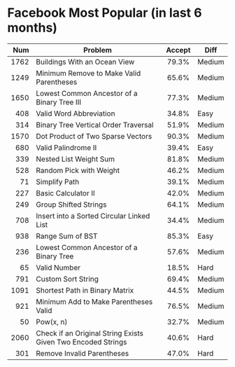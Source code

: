 # Facebook Most Popular (in last 6 months)

|  Num | Problem                                                      | Accept | Diff   |
| ---: | ------------------------------------------------------------ | :----: | ------ |
| 1762 | Buildings With an Ocean View                                 | 79.3%  | Medium |
| 1249 | Minimum Remove to Make Valid Parentheses                     | 65.6%  | Medium |
| 1650 | Lowest Common Ancestor of a Binary Tree III                  | 77.3%  | Medium |
|  408 | Valid Word Abbreviation                                      | 34.8%  | Easy   |
|  314 | Binary Tree Vertical Order Traversal                         | 51.9%  | Medium |
| 1570 | Dot Product of Two Sparse Vectors                            | 90.3%  | Medium |
|  680 | Valid Palindrome II                                          | 39.4%  | Easy   |
|  339 | Nested List Weight Sum                                       | 81.8%  | Medium |
|  528 | Random Pick with Weight                                      | 46.2%  | Medium |
|   71 | Simplify Path                                                | 39.1%  | Medium |
|  227 | Basic Calculator II                                          | 42.0%  | Medium |
|  249 | Group Shifted Strings                                        | 64.1%  | Medium |
|  708 | Insert into a Sorted Circular Linked List                    | 34.4%  | Medium |
|  938 | Range Sum of BST                                             | 85.3%  | Easy   |
|  236 | Lowest Common Ancestor of a Binary Tree                      | 57.6%  | Medium |
|   65 | Valid Number                                                 | 18.5%  | Hard   |
|  791 | Custom Sort String                                           | 69.4%  | Medium |
| 1091 | Shortest Path in Binary Matrix                               | 44.5%  | Medium |
|  921 | Minimum Add to Make Parentheses Valid                        | 76.5%  | Medium |
|   50 | Pow(x, n)                                                    | 32.7%  | Medium |
| 2060 | Check if an Original String Exists Given Two Encoded Strings | 40.6%  | Hard   |
|  301 | Remove Invalid Parentheses                                   | 47.0%  | Hard   |
